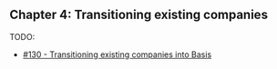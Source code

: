 ## Chapter 4: Transitioning existing companies

TODO:

- [#130 - Transitioning existing companies into Basis](https://github.com/basisproject/tracker/issues/130)

